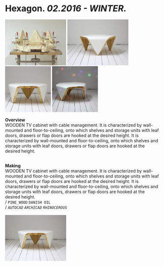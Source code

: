 
# Hexagon. _02.2016 - WINTER._  
<a href="https://ewwgene.github.io/projects/Hexagon/000.jpg"><img src="/projects/Hexagon/000.jpg" height="150"></a> <a href="https://ewwgene.github.io/projects/Hexagon/001.jpg"><img src="/projects/Hexagon/001.jpg" height="150"></a> <a href="https://ewwgene.github.io/projects/Hexagon/009.jpg"><img src="/projects/Hexagon/009.jpg" height="150"></a> <a href="https://ewwgene.github.io/projects/Hexagon/010.jpg"><img src="/projects/Hexagon/010.jpg" height="150"></a>   

**Overview**  
WOODEN TV cabinet with cable management. It is characterized by wall-mounted and floor-to-ceiling, onto which shelves and storage units with leaf doors, drawers or flap doors are hooked at the desired height. It is characterized by wall-mounted and floor-to-ceiling, onto which shelves and storage units with leaf doors, drawers or flap doors are hooked at the desired height.  
<br>
  

**Making**  
WOODEN TV cabinet with cable management. It is characterized by wall-mounted and floor-to-ceiling, onto which shelves and storage units with leaf doors, drawers or flap doors are hooked at the desired height. It is characterized by wall-mounted and floor-to-ceiling, onto which shelves and storage units with leaf doors, drawers or flap doors are hooked at the desired height.  
/
`PINE_WOOD` `DANISH OIL`   
/
_`AUTOCAD`_ _`ARCHICAD`_ _`RHINOCEROUS`_   
<br>
<a href="https://ewwgene.github.io/projects/Hexagon/Overview/002.jpg"><img src="/projects/Hexagon/Overview/002.jpg" height="150"></a> 
